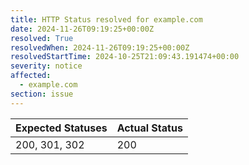```yaml
---
title: HTTP Status resolved for example.com
date: 2024-11-26T09:19:25+00:00Z
resolved: True
resolvedWhen: 2024-11-26T09:19:25+00:00Z
resolvedStartTime: 2024-10-25T21:09:43.191474+00:00
severity: notice
affected:
  - example.com
section: issue
---
```


| Expected Statuses | Actual Status  |
|-------------------|----------------|
| 200, 301, 302 | 200 |

